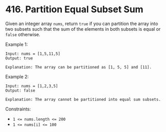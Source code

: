 # 416. Partition Equal Subset Sum

Given an integer array `nums`, return `true` if you can partition the array into two subsets such that the sum of the elements in both subsets is equal or `false` otherwise.

Example 1:

    Input: nums = [1,5,11,5]
    Output: true

    Explanation: The array can be partitioned as [1, 5, 5] and [11].

Example 2:

    Input: nums = [1,2,3,5]
    Output: false

    Explanation: The array cannot be partitioned into equal sum subsets.

Constraints:

- `1 <= nums.length <= 200`
- `1 <= nums[i] <= 100`